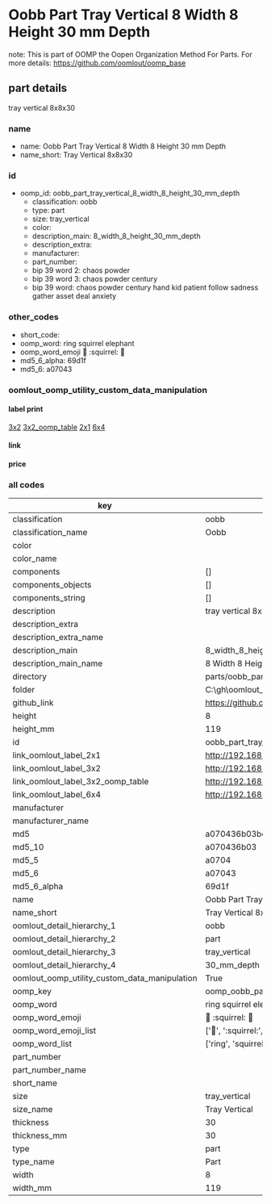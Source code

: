 # Oobb Part Tray Vertical 8 Width 8 Height 30 mm Depth  

note: This is part of OOMP the Oopen Organization Method For Parts. For more details: https://github.com/oomlout/oomp_base

##  part details
  



tray vertical 8x8x30



### name
* name: Oobb Part Tray Vertical 8 Width 8 Height 30 mm Depth
* name_short: Tray Vertical 8x8x30 
### id
* oomp_id: oobb_part_tray_vertical_8_width_8_height_30_mm_depth
  * classification: oobb
  * type: part
  * size: tray_vertical
  * color: 
  * description_main: 8_width_8_height_30_mm_depth
  * description_extra: 
  * manufacturer: 
  * part_number: 
  * bip 39 word 2: chaos powder
  * bip 39 word 3: chaos powder century
  * bip 39 word: chaos powder century hand kid patient follow sadness gather asset deal anxiety

### other_codes
* short_code: 
* oomp_word: ring squirrel elephant
* oomp_word_emoji :ring: :squirrel: :elephant:
* md5_6_alpha: 69d1f
* md5_6: a07043






### oomlout_oomp_utility_custom_data_manipulation
#### label print
[3x2](http://192.168.1.245:1112/?label=oomp%2069d1f)
[3x2_oomp_table](http://192.168.1.108:1112/?label=oomp%2069d1f)
[2x1](http://192.168.1.242:1112/?label=oomp%2069d1f)
[6x4](http://192.168.1.55:1112/?label=oomp%2069d1f)    

#### link

                              

#### price







### all codes 
| key | value |  
| --- | --- |  
| classification | oobb |  
| classification_name | Oobb |  
| color |  |  
| color_name |  |  
| components | [] |  
| components_objects | [] |  
| components_string | [] |  
| description | tray vertical 8x8x30 |  
| description_extra |  |  
| description_extra_name |  |  
| description_main | 8_width_8_height_30_mm_depth |  
| description_main_name | 8 Width 8 Height 30 mm Depth |  
| directory | parts/oobb_part_tray_vertical_8_width_8_height_30_mm_depth |  
| folder | C:\gh\oomlout_oobb_version_4_generated_parts\parts\oobb_part_tray_vertical_8_width_8_height_30_mm_depth |  
| github_link | https://github.com/oomlout/oomlout_oomp_part_src/tree/main/parts/oobb_part_tray_vertical_8_width_8_height_30_mm_depth |  
| height | 8 |  
| height_mm | 119 |  
| id | oobb_part_tray_vertical_8_width_8_height_30_mm_depth |  
| link_oomlout_label_2x1 | http://192.168.1.242:1112/?label=oomp%2069d1f |  
| link_oomlout_label_3x2 | http://192.168.1.245:1112/?label=oomp%2069d1f |  
| link_oomlout_label_3x2_oomp_table | http://192.168.1.108:1112/?label=oomp%2069d1f |  
| link_oomlout_label_6x4 | http://192.168.1.55:1112/?label=oomp%2069d1f |  
| manufacturer |  |  
| manufacturer_name |  |  
| md5 | a070436b03bdeb56843d268c4aea4932 |  
| md5_10 | a070436b03 |  
| md5_5 | a0704 |  
| md5_6 | a07043 |  
| md5_6_alpha | 69d1f |  
| name | Oobb Part Tray Vertical 8 Width 8 Height 30 mm Depth |  
| name_short | Tray Vertical 8x8x30  |  
| oomlout_detail_hierarchy_1 | oobb |  
| oomlout_detail_hierarchy_2 | part |  
| oomlout_detail_hierarchy_3 | tray_vertical |  
| oomlout_detail_hierarchy_4 | 30_mm_depth |  
| oomlout_oomp_utility_custom_data_manipulation | True |  
| oomp_key | oomp_oobb_part_tray_vertical_8_width_8_height_30_mm_depth |  
| oomp_word | ring squirrel elephant |  
| oomp_word_emoji | :ring: :squirrel: :elephant: |  
| oomp_word_emoji_list | [':ring:', ':squirrel:', ':elephant:'] |  
| oomp_word_list | ['ring', 'squirrel', 'elephant'] |  
| part_number |  |  
| part_number_name |  |  
| short_name |  |  
| size | tray_vertical |  
| size_name | Tray Vertical |  
| thickness | 30 |  
| thickness_mm | 30 |  
| type | part |  
| type_name | Part |  
| width | 8 |  
| width_mm | 119 |  
